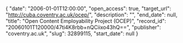 {
  "date": "2006-01-01T12:00:00", 
  "open_access": true, 
  "target_url": "http://cuba.coventry.ac.uk/ocep/", 
  "description": "", 
  "end_date": null, 
  "title": "Open Content Employability Project (OCEP)", 
  "record_id": "20060101T120000/47ti4K8rbb+nQCiixo43hQ==", 
  "publisher": "coventry.ac.uk", 
  "slug": 32899115, 
  "start_date": null
}


